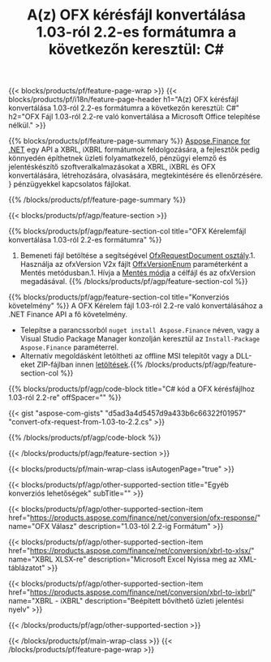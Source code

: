 ﻿---
title: "A(z) OFX kérésfájl konvertálása 1.03-ról 2.2-es formátumra a következőn keresztül: C#"
description: Mintakód a(z) OFX kérelemfájl 1.03-ról 2.2-re C# konvertálásához. Használjon API példakódot a kötegelt OFX kéréskonverzióhoz a .NET alapú alkalmazásokban. 
url: /hu/net/conversion/ofx-request/
family: finance
platformtag: net
feature: conversion
informat: OFX Request 1.03
outformat: OFX Request 2.2
otherformats: OFX Response
---
{{< blocks/products/pf/feature-page-wrap >}}
{{< blocks/products/pf/i18n/feature-page-header h1="A(z) OFX kérésfájl konvertálása 1.03-ról 2.2-es formátumra a következőn keresztül: C#" h2="OFX Fájl 1.03-ról 2.2-re való konvertálása a Microsoft Office telepítése nélkül." >}}

{{% blocks/products/pf/feature-page-summary %}}
[Aspose.Finance for .NET](https://products.aspose.com/finance/net/) egy API a XBRL, iXBRL formátumok feldolgozására, a fejlesztők pedig könnyedén építhetnek üzleti folyamatkezelő, pénzügyi elemző és jelentéskészítő szoftveralkalmazásokat a XBRL, iXBRL és OFX konvertálására, létrehozására, olvasására, megtekintésére és ellenőrzésére. } pénzügyekkel kapcsolatos fájlokat. 

{{% /blocks/products/pf/feature-page-summary %}}

{{< blocks/products/pf/agp/feature-section >}}

{{% blocks/products/pf/agp/feature-section-col title="OFX Kérelemfájl konvertálása 1.03-ról 2.2-es formátumra" %}}
1. Bemeneti fájl betöltése a segítségével [OfxRequestDocument osztály](https://apireference.aspose.com/finance/net/aspose.finance.ofx/ofxrequestdocument).1. Használja az ofxVersion V2x fájlt [OffxVersionEnum](https://apireference.aspose.com/finance/net/aspose.finance.ofx/ofxversionenum) paraméterként a Mentés metódusban.1. Hívja a [Mentés módja](https://apireference.aspose.com/finance/net/aspose.finance.ofx/ofxrequestdocument/methods/save) a célfájl és az ofxVersion megadásával.
{{% /blocks/products/pf/agp/feature-section-col %}}

{{% blocks/products/pf/agp/feature-section-col title="Konverziós követelmény" %}}
A OFX Kérelem fájl 1.03-ról 2.2-re való konvertálásához a .NET Finance API a fő követelmény. 
- Telepítse a parancssorból ```nuget install Aspose.Finance``` néven, vagy a Visual Studio Package Manager konzolján keresztül az ```Install-Package Aspose.Finance``` paraméterrel.
- Alternatív megoldásként letöltheti az offline MSI telepítőt vagy a DLL-eket ZIP-fájlban innen [letöltések](https://downloads.aspose.com/finance/net).{{% /blocks/products/pf/agp/feature-section-col %}}

{{% blocks/products/pf/agp/code-block title="C# kód a OFX kérésfájlhoz 1.03-ról 2.2-re" offSpacer="" %}}

{{< gist "aspose-com-gists" "d5ad3a4d5457d9a433b6c66322f01957" "convert-ofx-request-from-1.03-to-2.2.cs" >}}

{{% /blocks/products/pf/agp/code-block %}}

{{< /blocks/products/pf/agp/feature-section >}}

{{< blocks/products/pf/main-wrap-class isAutogenPage="true" >}}

{{< blocks/products/pf/agp/other-supported-section title="Egyéb konverziós lehetőségek" subTitle="" >}}

{{< blocks/products/pf/agp/other-supported-section-item href="https://products.aspose.com/finance/net/conversion/ofx-response/" name="OFX Válasz" description="1.03-tól 2.2-ig Formátum" >}}

{{< blocks/products/pf/agp/other-supported-section-item href="https://products.aspose.com/finance/net/conversion/xbrl-to-xlsx/" name="XBRL XLSX-re" description="Microsoft Excel Nyissa meg az XML-táblázatot" >}}

{{< blocks/products/pf/agp/other-supported-section-item href="https://products.aspose.com/finance/net/conversion/xbrl-to-ixbrl/" name="XBRL - iXBRL" description="Beépített bővíthető üzleti jelentési nyelv" >}}

{{< /blocks/products/pf/agp/other-supported-section >}}

{{< /blocks/products/pf/main-wrap-class >}}
{{< /blocks/products/pf/feature-page-wrap >}}